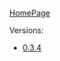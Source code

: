 [HomePage](https://github.com/logue/sf2synth.js)

Versions:

* [0.3.4](https://registry.npmjs.org/@logue/sf2synth/-/sf2synth-0.3.4.tgz)
